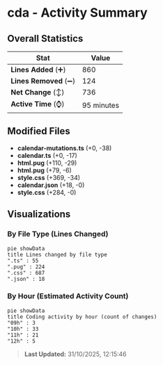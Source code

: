 # cda - Activity Summary 

## Overall Statistics

| Stat                   | Value                                                             |
| ---------------------- | ----------------------------------------------------------------- |
| **Lines Added** (➕)   | 860                                          |
| **Lines Removed** (➖) | 124                                        |
| **Net Change** (↕)    | 736                |
| **Active Time** (⌚)   | 95 minutes |


## Modified Files
- **calendar-mutations.ts** (+0, -38)
- **calendar.ts** (+0, -17)
- **html.pug** (+110, -29)
- **html.pug** (+79, -6)
- **style.css** (+369, -34)
- **calendar.json** (+18, -0)
- **style.css** (+284, -0)

## Visualizations

### By File Type (Lines Changed)

```mermaid
pie showData
title Lines changed by file type
".ts" : 55
".pug" : 224
".css" : 687
".json" : 18
```

### By Hour (Estimated Activity Count)

```mermaid
pie showData
title Coding activity by hour (count of changes)
"09h" : 3
"10h" : 33
"11h" : 21
"12h" : 5
```


> **Last Updated:** 31/10/2025, 12:15:46